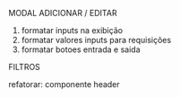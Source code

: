 MODAL ADICIONAR / EDITAR

1. formatar inputs na exibição
2. formatar valores inputs para requisições
3. formatar botoes entrada e saida

FILTROS

refatorar: componente header
